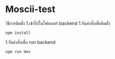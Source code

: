 # Moscii-test
วิธีการติดตั้ง
1.เข้าไปในโฟลเดอร์ backend
1.รันคำสั่งเพื่อติดตั้ง
```
npm install
```
1.รันคำสั่งเพื่อ run backend
```
npm run dev
```
